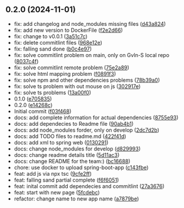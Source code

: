 ## 0.2.0 (2024-11-01)

* fix: add changelog and node_modules missing files ([d43a824](https://github.com/Gvln-S/CollectiveDunes/commit/d43a824))
* fix: add new version to DockerFile ([f2e2d66](https://github.com/Gvln-S/CollectiveDunes/commit/f2e2d66))
* fix: change to v0.0.1 ([3a51c7c](https://github.com/Gvln-S/CollectiveDunes/commit/3a51c7c))
* fix: delete commitlint files ([968e12e](https://github.com/Gvln-S/CollectiveDunes/commit/968e12e))
* fix: falling sand done ([b0c4e97](https://github.com/Gvln-S/CollectiveDunes/commit/b0c4e97))
* fix: solve commitlint problem on main, only on Gvln-S local repo ([8037c4f](https://github.com/Gvln-S/CollectiveDunes/commit/8037c4f))
* fix: solve commitlint remote problem ([75e2a89](https://github.com/Gvln-S/CollectiveDunes/commit/75e2a89))
* fix: solve html mapping problem ([f0891f3](https://github.com/Gvln-S/CollectiveDunes/commit/f0891f3))
* fix: solve npm and other dependencies problems ([78b39a0](https://github.com/Gvln-S/CollectiveDunes/commit/78b39a0))
* fix: solve ts problem with out mouse on js ([302917e](https://github.com/Gvln-S/CollectiveDunes/commit/302917e))
* fix: solve ts problems ([13a00f0](https://github.com/Gvln-S/CollectiveDunes/commit/13a00f0))
* 0.1.0 ([e705835](https://github.com/Gvln-S/CollectiveDunes/commit/e705835))
* 0.2.0 ([e14268c](https://github.com/Gvln-S/CollectiveDunes/commit/e14268c))
* Initial commit ([f03f468](https://github.com/Gvln-S/CollectiveDunes/commit/f03f468))
* docs: add complete information for actual dependencies ([8755e93](https://github.com/Gvln-S/CollectiveDunes/commit/8755e93))
* docs: add dependecies to Readme file ([90ab4b1](https://github.com/Gvln-S/CollectiveDunes/commit/90ab4b1))
* docs: add node_modules forder, only on develop ([2dc7d2b](https://github.com/Gvln-S/CollectiveDunes/commit/2dc7d2b))
* docs: add TODO files to readme.md ([422f41d](https://github.com/Gvln-S/CollectiveDunes/commit/422f41d))
* docs: add xml to spring web ([0130291](https://github.com/Gvln-S/CollectiveDunes/commit/0130291))
* docs: change node_modules for develop ([d829993](https://github.com/Gvln-S/CollectiveDunes/commit/d829993))
* docs: change readme details title ([5d11ac3](https://github.com/Gvln-S/CollectiveDunes/commit/5d11ac3))
* docs: change README for the team:) ([bc16688](https://github.com/Gvln-S/CollectiveDunes/commit/bc16688))
* chore: use docker to upload spring-boot-app ([c143fbe](https://github.com/Gvln-S/CollectiveDunes/commit/c143fbe))
* feat: add js via npx tsc ([9cfe2ff](https://github.com/Gvln-S/CollectiveDunes/commit/9cfe2ff))
* feat: falling sand partial complete ([f6f6051](https://github.com/Gvln-S/CollectiveDunes/commit/f6f6051))
* feat: inital commit add dependecies and commitlint ([27a3676](https://github.com/Gvln-S/CollectiveDunes/commit/27a3676))
* feat: start with new page ([5fcdebc](https://github.com/Gvln-S/CollectiveDunes/commit/5fcdebc))
* refactor: change name to new app name ([a7879be](https://github.com/Gvln-S/CollectiveDunes/commit/a7879be))



